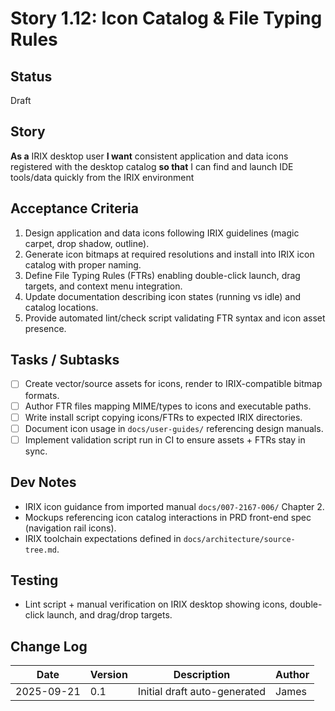 # Story 1.12: Icon Catalog & File Typing Rules

## Status
Draft

## Story
**As a** IRIX desktop user
**I want** consistent application and data icons registered with the desktop catalog
**so that** I can find and launch IDE tools/data quickly from the IRIX environment

## Acceptance Criteria
1. Design application and data icons following IRIX guidelines (magic carpet, drop shadow, outline).
2. Generate icon bitmaps at required resolutions and install into IRIX icon catalog with proper naming.
3. Define File Typing Rules (FTRs) enabling double-click launch, drag targets, and context menu integration.
4. Update documentation describing icon states (running vs idle) and catalog locations.
5. Provide automated lint/check script validating FTR syntax and icon asset presence.

## Tasks / Subtasks
- [ ] Create vector/source assets for icons, render to IRIX-compatible bitmap formats.
- [ ] Author FTR files mapping MIME/types to icons and executable paths.
- [ ] Write install script copying icons/FTRs to expected IRIX directories.
- [ ] Document icon usage in `docs/user-guides/` referencing design manuals.
- [ ] Implement validation script run in CI to ensure assets + FTRs stay in sync.

## Dev Notes
- IRIX icon guidance from imported manual `docs/007-2167-006/` Chapter 2.
- Mockups referencing icon catalog interactions in PRD front-end spec (navigation rail icons).
- IRIX toolchain expectations defined in `docs/architecture/source-tree.md`.

## Testing
- Lint script + manual verification on IRIX desktop showing icons, double-click launch, and drag/drop targets.

## Change Log
| Date       | Version | Description                 | Author |
|------------|---------|-----------------------------|--------|
| 2025-09-21 | 0.1     | Initial draft auto-generated | James  |
